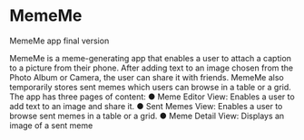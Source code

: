 # MemeMe
MemeMe app final version

MemeMe is a meme-generating app that enables a user to attach a caption to a picture from their phone. After adding text to an image chosen from the Photo Album or Camera, the user can share it with friends. MemeMe also temporarily stores sent memes which users can browse in a table or a grid.
The app has three pages of content:
● Meme Editor View: Enables a user to add text to an image and share it. ● Sent Memes View: Enables a user to browse sent memes in a table or a grid.
● Meme Detail View: Displays an image of a sent meme
